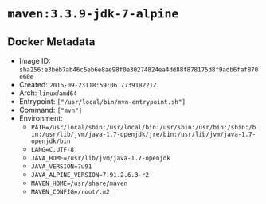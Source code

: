 # `maven:3.3.9-jdk-7-alpine`

## Docker Metadata

- Image ID: `sha256:e3beb7ab46c5eb6e8ae98f0e30274824ea4dd88f878175d8f9adb6faf870e60e`
- Created: `2016-09-23T18:59:06.773918221Z`
- Arch: `linux`/`amd64`
- Entrypoint: `["/usr/local/bin/mvn-entrypoint.sh"]`
- Command: `["mvn"]`
- Environment:
  - `PATH=/usr/local/sbin:/usr/local/bin:/usr/sbin:/usr/bin:/sbin:/bin:/usr/lib/jvm/java-1.7-openjdk/jre/bin:/usr/lib/jvm/java-1.7-openjdk/bin`
  - `LANG=C.UTF-8`
  - `JAVA_HOME=/usr/lib/jvm/java-1.7-openjdk`
  - `JAVA_VERSION=7u91`
  - `JAVA_ALPINE_VERSION=7.91.2.6.3-r2`
  - `MAVEN_HOME=/usr/share/maven`
  - `MAVEN_CONFIG=/root/.m2`
